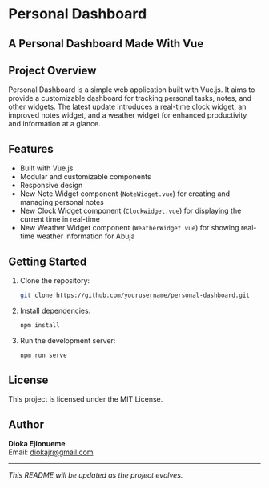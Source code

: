 # Personal Dashboard

## A Personal Dashboard Made With Vue

## Project Overview

Personal Dashboard is a simple web application built with Vue.js. It aims to provide a customizable dashboard for tracking personal tasks, notes, and other widgets. The latest update introduces a real-time clock widget, an improved notes widget, and a weather widget for enhanced productivity and information at a glance.

## Features

- Built with Vue.js
- Modular and customizable components
- Responsive design
- New Note Widget component (`NoteWidget.vue`) for creating and managing personal notes
- New Clock Widget component (`Clockwidget.vue`) for displaying the current time in real-time
- New Weather Widget component (`WeatherWidget.vue`) for showing real-time weather information for Abuja

## Getting Started

1. Clone the repository:
   ```bash
   git clone https://github.com/yourusername/personal-dashboard.git
   ```
2. Install dependencies:
   ```bash
   npm install
   ```
3. Run the development server:
   ```bash
   npm run serve
   ```

## License

This project is licensed under the MIT License.

## Author

**Dioka Ejionueme**  
Email: [diokajr@gmail.com](mailto:diokajr@gmail.com)

---

_This README will be updated as the project evolves._
